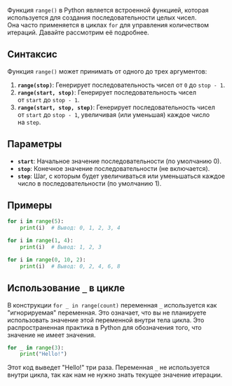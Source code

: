 
Функция `range()` в Python является встроенной функцией, которая используется для создания последовательности целых чисел. Она часто применяется в циклах `for` для управления количеством итераций. Давайте рассмотрим её подробнее.

## Синтаксис

Функция `range()` может принимать от одного до трех аргументов:

1. **`range(stop)`**: Генерирует последовательность чисел от `0` до `stop - 1`.
2. **`range(start, stop)`**: Генерирует последовательность чисел от `start` до `stop - 1`.
3. **`range(start, stop, step)`**: Генерирует последовательность чисел от `start` до `stop - 1`, увеличивая (или уменьшая) каждое число на `step`.

## Параметры

- **`start`**: Начальное значение последовательности (по умолчанию 0).
- **`stop`**: Конечное значение последовательности (не включается).
- **`step`**: Шаг, с которым будет увеличиваться или уменьшаться каждое число в последовательности (по умолчанию 1).

## Примеры

```Python
for i in range(5):
	print(i)  # Вывод: 0, 1, 2, 3, 4

for i in range(1, 4):
	print(i)  # Вывод: 1, 2, 3

for i in range(0, 10, 2):
	print(i)  # Вывод: 0, 2, 4, 6, 8
```

## Использование `_` в цикле

В конструкции `for _ in range(count)` переменная `_` используется как "игнорируемая" переменная. Это означает, что вы не планируете использовать значение этой переменной внутри тела цикла. Это распространенная практика в Python для обозначения того, что значение не имеет значения.

```Python
for _ in range(3):
	print("Hello!")
```

Этот код выведет "Hello!" три раза. Переменная `_` не используется внутри цикла, так как нам не нужно знать текущее значение итерации.